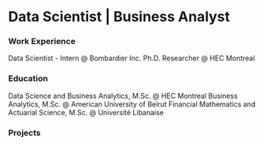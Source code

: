 # Data Scientist | Business Analyst

### Work Experience
Data Scientist - Intern @ Bombardier Inc.
Ph.D. Researcher @ HEC Montreal

### Education
Data Science and Business Analytics, M.Sc. @ HEC Montreal
Business Analytics, M.Sc. @ American University of Beirut
Financial Mathematics and Actuarial Science, M.Sc. @ Université Libanaise

### Projects


